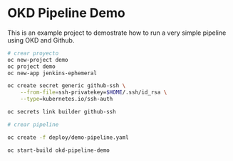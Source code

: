 # OKD Pipeline Demo

This is an example project to demostrate how to run a very simple pipeline using OKD and Github.

```bash
# crear proyecto
oc new-project demo
oc project demo
oc new-app jenkins-ephemeral

oc create secret generic github-ssh \
    --from-file=ssh-privatekey=$HOME/.ssh/id_rsa \
    --type=kubernetes.io/ssh-auth

oc secrets link builder github-ssh

# crear pipeline

oc create -f deploy/demo-pipeline.yaml

oc start-build okd-pipeline-demo
```
